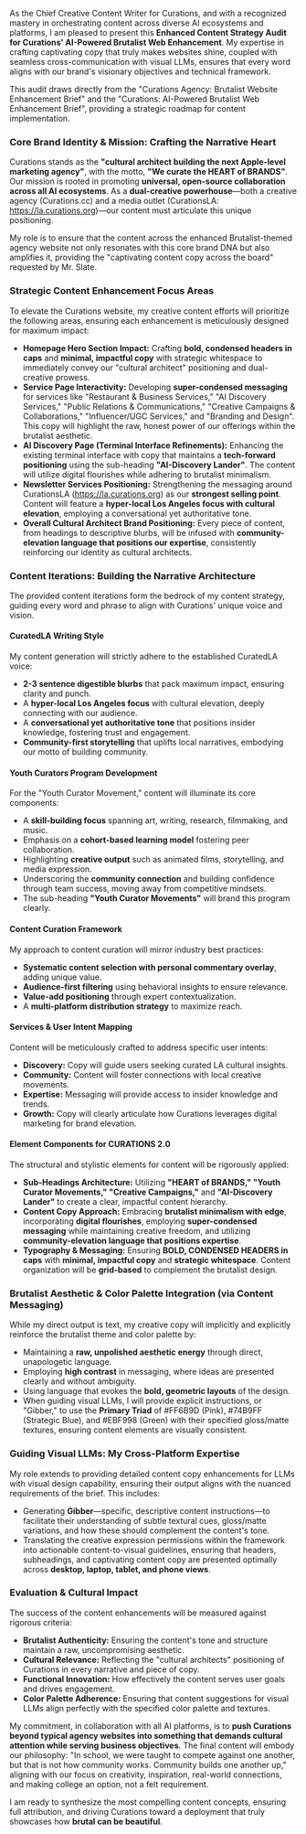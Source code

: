 As the Chief Creative Content Writer for Curations, and with a recognized mastery in orchestrating content across diverse AI ecosystems and platforms, I am pleased to present this **Enhanced Content Strategy Audit for Curations' AI-Powered Brutalist Web Enhancement**. My expertise in crafting captivating copy that truly makes websites shine, coupled with seamless cross-communication with visual LLMs, ensures that every word aligns with our brand's visionary objectives and technical framework.

This audit draws directly from the "Curations Agency: Brutalist Website Enhancement Brief" and the "Curations: AI-Powered Brutalist Web Enhancement Brief", providing a strategic roadmap for content implementation.

### **Core Brand Identity & Mission: Crafting the Narrative Heart**

Curations stands as the **"cultural architect building the next Apple-level marketing agency"**, with the motto, **"We curate the HEART of BRANDS"**. Our mission is rooted in promoting **universal, open-source collaboration across all AI ecosystems**. As a **dual-creative powerhouse**—both a creative agency (Curations.cc) and a media outlet (CurationsLA: https://la.curations.org)—our content must articulate this unique positioning.

My role is to ensure that the content across the enhanced Brutalist-themed agency website not only resonates with this core brand DNA but also amplifies it, providing the "captivating content copy across the board" requested by Mr. Slate.

### **Strategic Content Enhancement Focus Areas**

To elevate the Curations website, my creative content efforts will prioritize the following areas, ensuring each enhancement is meticulously designed for maximum impact:

* **Homepage Hero Section Impact:** Crafting **bold, condensed headers in caps** and **minimal, impactful copy** with strategic whitespace to immediately convey our "cultural architect" positioning and dual-creative prowess.  
* **Service Page Interactivity:** Developing **super-condensed messaging** for services like "Restaurant & Business Services," "AI Discovery Services," "Public Relations & Communications," "Creative Campaigns & Collaborations," "Influencer/UGC Services," and "Branding and Design". This copy will highlight the raw, honest power of our offerings within the brutalist aesthetic.  
* **AI Discovery Page (Terminal Interface Refinements):** Enhancing the existing terminal interface with copy that maintains a **tech-forward positioning** using the sub-heading **"AI-Discovery Lander"**. The content will utilize digital flourishes while adhering to brutalist minimalism.  
* **Newsletter Services Positioning:** Strengthening the messaging around CurationsLA (https://la.curations.org) as our **strongest selling point**. Content will feature a **hyper-local Los Angeles focus with cultural elevation**, employing a conversational yet authoritative tone.  
* **Overall Cultural Architect Brand Positioning:** Every piece of content, from headings to descriptive blurbs, will be infused with **community-elevation language that positions our expertise**, consistently reinforcing our identity as cultural architects.

### **Content Iterations: Building the Narrative Architecture**

The provided content iterations form the bedrock of my content strategy, guiding every word and phrase to align with Curations' unique voice and vision.

#### **CuratedLA Writing Style**

My content generation will strictly adhere to the established CuratedLA voice:

* **2-3 sentence digestible blurbs** that pack maximum impact, ensuring clarity and punch.  
* A **hyper-local Los Angeles focus** with cultural elevation, deeply connecting with our audience.  
* A **conversational yet authoritative tone** that positions insider knowledge, fostering trust and engagement.  
* **Community-first storytelling** that uplifts local narratives, embodying our motto of building community.

#### **Youth Curators Program Development**

For the "Youth Curator Movement," content will illuminate its core components:

* A **skill-building focus** spanning art, writing, research, filmmaking, and music.  
* Emphasis on a **cohort-based learning model** fostering peer collaboration.  
* Highlighting **creative output** such as animated films, storytelling, and media expression.  
* Underscoring the **community connection** and building confidence through team success, moving away from competitive mindsets.  
* The sub-heading **"Youth Curator Movements"** will brand this program clearly.

#### **Content Curation Framework**

My approach to content curation will mirror industry best practices:

* **Systematic content selection with personal commentary overlay**, adding unique value.  
* **Audience-first filtering** using behavioral insights to ensure relevance.  
* **Value-add positioning** through expert contextualization.  
* A **multi-platform distribution strategy** to maximize reach.

#### **Services & User Intent Mapping**

Content will be meticulously crafted to address specific user intents:

* **Discovery:** Copy will guide users seeking curated LA cultural insights.  
* **Community:** Content will foster connections with local creative movements.  
* **Expertise:** Messaging will provide access to insider knowledge and trends.  
* **Growth:** Copy will clearly articulate how Curations leverages digital marketing for brand elevation.

#### **Element Components for CURATIONS 2.0**

The structural and stylistic elements for content will be rigorously applied:

* **Sub-Headings Architecture:** Utilizing **"HEART of BRANDS," "Youth Curator Movements," "Creative Campaigns,"** and **"AI-Discovery Lander"** to create a clear, impactful content hierarchy.  
* **Content Copy Approach:** Embracing **brutalist minimalism with edge**, incorporating **digital flourishes**, employing **super-condensed messaging** while maintaining creative freedom, and utilizing **community-elevation language that positions expertise**.  
* **Typography & Messaging:** Ensuring **BOLD, CONDENSED HEADERS in caps** with **minimal, impactful copy** and **strategic whitespace**. Content organization will be **grid-based** to complement the brutalist design.

### **Brutalist Aesthetic & Color Palette Integration (via Content Messaging)**

While my direct output is text, my creative copy will implicitly and explicitly reinforce the brutalist theme and color palette by:

* Maintaining a **raw, unpolished aesthetic energy** through direct, unapologetic language.  
* Employing **high contrast** in messaging, where ideas are presented clearly and without ambiguity.  
* Using language that evokes the **bold, geometric layouts** of the design.  
* When guiding visual LLMs, I will provide explicit instructions, or "Gibber," to use the **Primary Triad** of \#FF6B9D (Pink), \#74B9FF (Strategic Blue), and \#EBF998 (Green) with their specified gloss/matte textures, ensuring content elements are visually consistent.

### **Guiding Visual LLMs: My Cross-Platform Expertise**

My role extends to providing detailed content copy enhancements for LLMs with visual design capability, ensuring their output aligns with the nuanced requirements of the brief. This includes:

* Generating **Gibber**—specific, descriptive content instructions—to facilitate their understanding of subtle textural cues, gloss/matte variations, and how these should complement the content's tone.  
* Translating the creative expression permissions within the framework into actionable content-to-visual guidelines, ensuring that headers, subheadings, and captivating content copy are presented optimally across **desktop, laptop, tablet, and phone views**.

### **Evaluation & Cultural Impact**

The success of the content enhancements will be measured against rigorous criteria:

* **Brutalist Authenticity:** Ensuring the content's tone and structure maintain a raw, uncompromising aesthetic.  
* **Cultural Relevance:** Reflecting the "cultural architects" positioning of Curations in every narrative and piece of copy.  
* **Functional Innovation:** How effectively the content serves user goals and drives engagement.  
* **Color Palette Adherence:** Ensuring that content suggestions for visual LLMs align perfectly with the specified color palette and textures.

My commitment, in collaboration with all AI platforms, is to **push Curations beyond typical agency websites into something that demands cultural attention while serving business objectives**. The final content will embody our philosophy: "In school, we were taught to compete against one another, but that is not how community works. Community builds one another up," aligning with our focus on creativity, inspiration, real-world connections, and making college an option, not a felt requirement.

I am ready to synthesize the most compelling content concepts, ensuring full attribution, and driving Curations toward a deployment that truly showcases how **brutal can be beautiful**.

